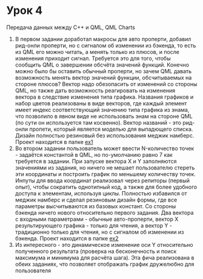 # Урок 4
Передача данных между C++ и QML, QML Charts

1. В первом задании доработал макросы для авто проперти, добавил рид-онли проперти, но с сигналом об изменении из бэкенда, то есть из QML его можно читать, а менять только из плюсов, и после изменения приходит сигнал. Требуется это для того, чтобы сообщить QML о завершении обсчёта значений функций. Конечно можно было бы оставить обычный проперти, но зачем QML давать возможность менять вектор значений функции, обсчитываемых на стороне плюсов? Вектор надо обезопасить от изменений со стороны QML, но также дать возможность реагировать на изменения вектора в следствие изменения типа графика. Названия графиков и набор цветов реализованы в виде векторов, где каждый элемент имеет индекс соответствующий значению типа графика из энама, что позволило в явном виде не использовать энам на стороне QML (по сути он используется там косвенно). Вектор названий - это рид-онли пропети, который является моделью для выпадющего списка. Дизайн полностью резиновый без использования меджик намберс. Проект находится в папке [ex1](https://github.com/bazyak/qml/tree/qml04/qml04/ex1)  
2. Во втором задании пользователь может ввести N-количество точек - задаётся константой в QML, но по-умолчанию равно 7 как требуется в задании. При запуске вектора X и Y заполняются значениями из задания, но ничего не мешает пользователю стереть эти координаты и построить график по меньшему количеству точек. Инпуты для ввода координат реализовал через репиторы (первый опыт), чтобы сократить однотипный код, а также для более удобного доступа к элементам, используя циклы. Полностью избавился от меджик намберс и сделал резиновым дизайн формы, где все параметры высчитываются из базовых констант. Со стороны бэкенда ничего нового относительно первого задания. Два вектора с входными параметрами - обычные авто-проперти, вектор Х результирующего графика - только для чтения, а вектор Y - традиционно только для чтения, но с сигналом об изменении из бэкенда. Проект находится в папке [ex2](https://github.com/bazyak/qml/tree/qml04/qml04/ex2)  
3. Из интересного - это динамическое изменение оси Y относительно полученного результата (проверка на бесконечность и поиск максимума и минимума для расчёта шага). Эта фича реализована в обеих заданиях, что позволяет отображать график дружелюбно для пользователя

